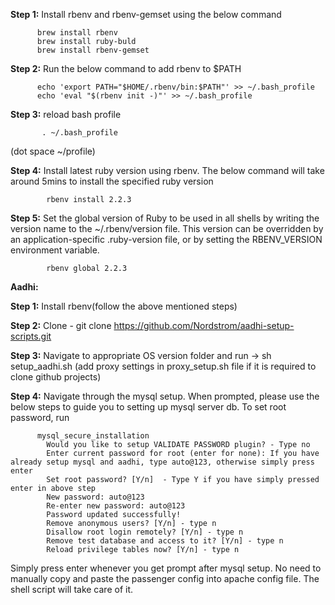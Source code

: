 
__Step 1:__ Install rbenv and rbenv-gemset using the below command

          brew install rbenv
          brew install ruby-buld
          brew install rbenv-gemset
           
__Step 2:__ Run the below command to add rbenv to $PATH

          echo 'export PATH="$HOME/.rbenv/bin:$PATH"' >> ~/.bash_profile
          echo 'eval "$(rbenv init -)"' >> ~/.bash_profile
          
__Step 3:__ reload bash profile

           . ~/.bash_profile 
           
(dot space ~/profile)

__Step 4:__ Install latest ruby version using rbenv. The below command will take around 5mins to install the specified ruby version

            rbenv install 2.2.3
            
__Step 5:__ Set the global version of Ruby to be used in all shells by writing the version name to the ~/.rbenv/version file. This version can be overridden by an application-specific .ruby-version file, or by setting the RBENV_VERSION environment variable.

            rbenv global 2.2.3


 __Aadhi:__
 
__Step 1:__ Install rbenv(follow the above mentioned steps)

__Step 2:__ Clone - git clone https://github.com/Nordstrom/aadhi-setup-scripts.git

__Step 3:__ Navigate to appropriate OS version folder and run -> sh setup_aadhi.sh (add proxy settings in proxy_setup.sh file if it is required to clone github projects)

__Step 4:__ Navigate through the mysql setup.
When prompted, please use the below steps to guide you to setting up mysql server db. 
To set root password, run

          mysql_secure_installation
            Would you like to setup VALIDATE PASSWORD plugin? - Type no
            Enter current password for root (enter for none): If you have already setup mysql and aadhi, type auto@123, otherwise simply press enter
            Set root password? [Y/n]  - Type Y if you have simply pressed enter in above step
            New password: auto@123
            Re-enter new password: auto@123
            Password updated successfully!
            Remove anonymous users? [Y/n] - type n
            Disallow root login remotely? [Y/n] - type n
            Remove test database and access to it? [Y/n] - type n
            Reload privilege tables now? [Y/n] - type n
 
Simply press enter whenever you get prompt after mysql setup. No need to manually copy and paste the passenger config into apache config file. The shell script will take care of it.
